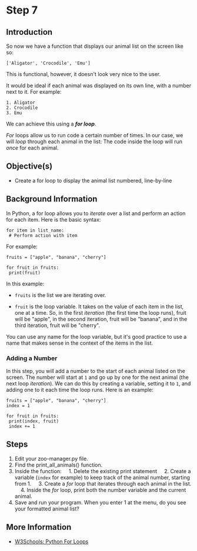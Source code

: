 # Step 7

## Introduction

So now we have a function that displays our animal list on the screen like so:

```
['Aligator', 'Crocodile', 'Emu']
```

This is functional, however, it doesn't look very nice to the user.

It would be ideal if each animal was displayed on its own line, with a number next to it. For example:

```
1. Aligator
2. Crocodile
3. Emu
```

We can achieve this using a ***for loop***.

*For* loops allow us to run code a certain number of times. In our case, we will *loop* through each animal in the list: The code inside the loop will run _once_ for each animal.

## Objective(s)

- Create a for loop to display the animal list numbered, line-by-line

## Background Information

In Python, a for loop allows you to *iterate* over a list and perform an action for each item. Here is the basic syntax:

```
for item in list_name:
 # Perform action with item
```

For example:

```
fruits = ["apple", "banana", "cherry"]

for fruit in fruits:
 print(fruit)
```

In this example:

- `fruits` is the list we are iterating over.

- `fruit` is the loop variable. It takes on the value of each item in the list, one at a time. So, in the first *iteration* (the first time the loop runs), fruit will be "apple", in the second iteration, fruit will be "banana", and in the third iteration, fruit will be "cherry".

You can use any name for the loop variable, but it's good practice to use a name that makes sense in the context of the items in the list.

### Adding a Number

In this step, you will add a number to the start of each animal listed on the screen. The number will start at `1` and go up by one for the next animal (the next loop *iteration*). We can do this by creating a variable, setting it to `1`, and adding one to it each time the loop runs. Here is an example:

```
fruits = ["apple", "banana", "cherry"]
index = 1

for fruit in fruits:
 print(index, fruit)
 index += 1
```

## Steps

1. Edit your zoo-manager.py file.
2. Find the print_all_animals() function.
3. Inside the function:
    1. Delete the existing print statement
    2. Create a variable (`index` for example) to keep track of the animal number, starting from 1.
    3. Create a *for* loop that iterates through each animal in the list.
    4. Inside the *for* loop, print both the number variable and the current animal.
4. Save and run your program. When you enter 1 at the menu, do you see your formatted animal list?

## More Information

- [W3Schools: Python For Loops](https://www.w3schools.com/python/python_for_loops.asp)
